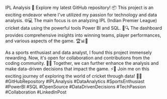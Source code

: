 IPL Analysis
🚀 Explore my latest GitHub repository! 📦 This project is an exciting endeavor where I've utilized my passion for technology and data analysis. 🌐💻 The main focus is on analyzing IPL (Indian Premier League) cricket data using the powerful tools Power BI and SQL. 🏏🔍 The dashboard provides comprehensive insights into winning teams, player performances, and various aspects of the game. 🏆📊💪

As a sports enthusiast and data analyst, I found this project immensely rewarding. Now, it's open for collaboration and contributions from the coding community. 🤝💡 Together, we can further enhance the analysis and make data-driven decisions that impact the game. ⚡️🎯 Join me on this exciting journey of exploring the world of cricket through data! 🤩🌟 #GitHubRepository #IPLAnalysis #DataAnalytics #SportsEnthusiast #PowerBI #SQL #OpenSource #DataDrivenDecisions #TechPassion #Collaboration #LinkedInPost
